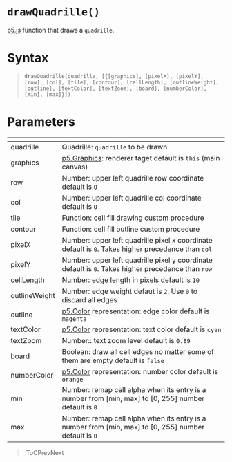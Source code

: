# `drawQuadrille()`

[p5.js](https://p5js.org/) function that draws a `quadrille`.

# Syntax

> `drawQuadrille(quadrille, [{[graphics], [pixelX], [pixelY], [row], [col], [tile], [contour], [cellLength], [outlineWeight], [outline], [textColor], [textZoom], [board], [numberColor], [min], [max]}])`

# Parameters

| <!-- -->      | <!-- -->                                                                                                |
|---------------|---------------------------------------------------------------------------------------------------------|
| quadrille     | Quadrille: `quadrille` to be drawn                                                                      |
| graphics      | [p5.Graphics](https://p5js.org/reference/#/p5.Graphics): renderer taget default is `this` (main canvas) |
| row           | Number: upper left quadrille row coordinate default is `0`                                              |
| col           | Number: upper left quadrille col coordinate default is `0`                                              |
| tile          | Function: cell fill drawing custom procedure                                                            |
| contour       | Function: cell fill outline custom procedure                                                            |
| pixelX        | Number: upper left quadrille pixel x coordinate default is `0`. Takes higher precedence than `col`      |
| pixelY        | Number: upper left quadrille pixel y coordinate default is `0`. Takes higher precedence than `row`      |
| cellLength    | Number: edge length in pixels default is `10`                                                           |
| outlineWeight | Number: edge weight defaut is `2`. Use `0` to discard all edges                                         |
| outline       | [p5.Color](https://p5js.org/reference/#/p5.Color) representation: edge color default is `magenta`       |
| textColor     | [p5.Color](https://p5js.org/reference/#/p5.Color) representation: text color default is `cyan`          |
| textZoom      | Number:: text zoom level default is `0.89`                                                              |
| board         | Boolean: draw all cell edges no matter some of them are empty default is `false`                        |
| numberColor   | [p5.Color](https://p5js.org/reference/#/p5.Color) representation: number color default is `orange`      |
| min           | Number: remap cell alpha when its entry is a number from [min, max] to [0, 255] number default is `0`   |
| max           | Number: remap cell alpha when its entry is a number from [min, max] to [0, 255] number default is `0`   |

> :ToCPrevNext